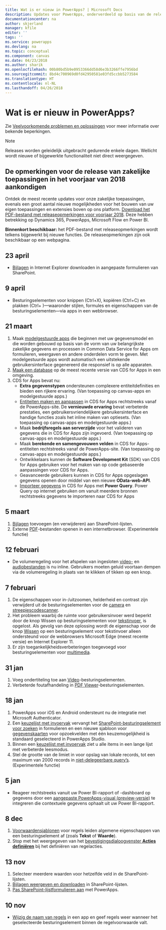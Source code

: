 ```yaml
---
title: Wat is er nieuw in PowerApps? | Microsoft Docs
description: Updates voor PowerApps, onderverdeeld op basis van de releasedatum
documentationcenter: na
author: skjerland
manager: kfile
editor: ''
tags: ''
ms.service: powerapps
ms.devlang: na
ms.topic: conceptual
ms.component: canvas
ms.date: 04/23/2018
ms.author: sharik
ms.openlocfilehash: 00b80bd5b9e0953366dd58d6e3b3266ffe7956bd
ms.sourcegitcommit: 8bd4c700969d0fd42950581e03fd5ccbb5273584
ms.translationtype: HT
ms.contentlocale: nl-NL
ms.lasthandoff: 04/26/2018
---
```

# <a name="whats-new-in-powerapps"></a>Wat is er nieuw in PowerApps?
Zie [Veelvoorkomende problemen en oplossingen](common-issues-and-resolutions.md) voor meer informatie over bekende beperkingen.


> [!NOTE]
> Releases worden geleidelijk uitgebracht gedurende enkele dagen. Wellicht wordt nieuwe of bijgewerkte functionaliteit niet direct weergegeven.

## <a name="announcing-the-business-applications-spring-18-release-notes"></a>De opmerkingen voor de release van zakelijke toepassingen in het voorjaar van 2018 aankondigen

Ontdek de meest recente updates voor onze zakelijke toepassingen, evenals een groot aantal nieuwe mogelijkheden voor het bouwen van uw eigen toepassingen en extensies boven op ons platform. [Download het PDF-bestand met releaseopmerkingen voor voorjaar 2018](https://aka.ms/businessappsreleasenotes). Deze hebben betrekking op Dynamics 365, PowerApps, Microsoft Flow en Power BI.

**Binnenkort beschikbaar:** het PDF-bestand met releaseopmerkingen wordt telkens bijgewerkt bij nieuwe functies. De releaseopmerkingen zijn ook beschikbaar op een webpagina.

## <a name="apr-23"></a>23 april
* [Bijlagen](controls/control-attachments.md) in Internet Explorer downloaden in aangepaste formulieren van SharePoint.

## <a name="apr-9"></a>9 april
* Besturingselementen voor knippen (Ctrl+X), kopiëren (Ctrl+C) en plakken (Ctrl+ )&mdash;waaronder stijlen, formules en eigenschappen van de besturingselementen&mdash;via apps in een webbrowser.

## <a name="mar-21"></a>21 maart
1. Maak [modelgestuurde apps](../model-driven-apps/model-driven-app-overview.md) die beginnen met uw gegevensmodel en die worden gebouwd op basis van de vorm van uw belangrijkste zakelijke gegevens en processen in Common Data Service for Apps om formulieren, weergaven en andere onderdelen vorm te geven. Met modelgestuurde apps wordt automatisch een uitstekende gebruikersinterface gegenereerd die responsief is op alle apparaten.
2. [Maak een database](../../administrator/create-database.md) op de meest recente versie van CDS for Apps in een omgeving.
3. CDS for Apps bevat nu:
    - **Extra gegevenstypen** ondersteunen complexere entiteitdefinities en bieden een rijkere ervaring. (Van toepassing op canvas-apps en modelgestuurde apps.)
    - [Entiteiten maken en aanpassen](../common-data-service/data-platform-create-entity.md) in CDS for Apps rechtstreeks vanaf de PowerApps-site. De **vernieuwde ervaring** bevat verbeterde prestaties, een gebruikersvriendelijkere gebruikersinterface en handige functies zoals het inline maken van optiesets. (Van toepassing op canvas-apps en modelgestuurde apps.)
    - Maak **bedrijfsregels aan serverzijde** voor het valideren van gegevens die in CDS for Apps zijn ingevoerd. (Van toepassing op canvas-apps en modelgestuurde apps.)
    - Maak **berekende en samengevouwen velden** in CDS for Apps-entiteiten rechtstreeks vanaf de PowerApps-site. (Van toepassing op canvas-apps en modelgestuurde apps.)  
    - Ontwikkelaars kunnen de **Software Development Kit** (SDK) van CDS for Apps gebruiken voor het maken van op code gebaseerde aanpassingen voor CDS for Apps.
    - Geavanceerde gebruikers kunnen in CDS for Apps opgeslagen gegevens openen door middel van een nieuwe **OData-web-API**.
    - [Importeer gegevens](../common-data-service/data-platform-cds-newentity-pq.md) in CDS for Apps met **Power Query**. Power Query op internet gebruiken om vanuit meerdere bronnen rechtstreeks gegevens te importeren naar CDS for Apps

## <a name="mar-5"></a>5 maart
1. [Bijlagen](controls/control-attachments.md) toevoegen (en verwijderen) aan SharePoint-lijsten.
2. Externe [PDF](controls/control-pdf-viewer.md)-bestanden openen in een internetbrowser. (Experimentele functie)

## <a name="feb-12"></a>12 februari
* De volumeregeling voor het afspelen van ingesloten [video-](controls/control-audio-video.md) en [audiobestanden](controls/control-audio-video.md) is nu inline. Gebruikers moeten geluid voortaan dempen via de volumeregeling in plaats van te klikken of tikken op een knop.

## <a name="feb-7"></a>7 februari
1. De eigenschappen voor in-/uitzoomen, helderheid en contrast zijn verwijderd uit de besturingselementen voor de [camera](controls/control-camera.md) en [streepjescodescanner](controls/control-barcodescanner.md).
2. Het probleem waarbij de ruimte voor gebruikersinvoer werd beperkt door de knop Wissen op besturingselementen voor [tekstinvoer](controls/control-text-input.md), is opgelost. Als gevolg van deze oplossing wordt de eigenschap voor de knop [Wissen](controls/control-text-input.md#additional-properties) op een besturingselement voor tekstinvoer alleen ondersteund voor de webbrowsers Microsoft Edge (meest recente versie) en Internet Explorer 11.
3. Er zijn toegankelijkheidsverbeteringen toegevoegd voor besturingselementen voor [multimedia](add-images-pictures-audio-video.md).

## <a name="jan-31"></a>31 jan
1. Voeg ondertiteling toe aan [Video](controls/control-audio-video.md)-besturingselementen.
2. Verbeterde foutafhandeling in [PDF Viewer](controls/control-pdf-viewer.md)-besturingselementen.

## <a name="jan-18"></a>18 jan
1. PowerApps voor iOS en Android ondersteunt nu de integratie met Microsoft Authenticator.
2. Een [keuzelijst met invoervak](controls/control-combo-box.md) vervangt het [SharePoint-besturingselement voor zoeken](sharepoint-lookup-fields.md) in formulieren en een nieuwe sjabloon voor [gegevenskaarten](working-with-cards.md) voor opzoekvelden met één keuzemogelijkheid is standaard geselecteerd in PowerApps Studio.
3. Binnen een [keuzelijst met invoervak](controls/control-combo-box.md) ziet u alle items in een lange lijst met verbeterde leesmodus.
4. Stel de grootte van de limiet in voor opslag van lokale records, tot een maximum van 2000 records in [niet-delegeerbare query’s](delegation-overview.md#non-delegable-limits). (Experimentele functie)

## <a name="jan-5"></a>5 jan
* Reageer rechtstreeks vanuit uw Power BI-rapport of -dashboard op gegevens door een [aangepaste PowerApps-visual (preview-versie)](https://powerapps.microsoft.com/blog/powerbi-powerapps-visual/) te integreren die contextuele gegevens ophaalt uit uw Power BI-rapport.

## <a name="dec-8"></a>8 dec
1. [Voorwaardensjablonen](working-with-rules.md) voor regels leiden algemene eigenschappen van een besturingselement af (zoals **Tekst** of **Waarde**).
2. Stop met het weergegeven van het [bevestigingsdialoogvenster **Acties definiëren**](working-with-rules.md) bij het definiëren van regelacties.

## <a name="nov-13"></a>13 nov
1. Selecteer meerdere waarden voor hetzelfde veld in de SharePoint-lijsten.
2. [Bijlagen weergeven en downloaden](controls/control-attachments.md) in SharePoint-lijsten.
3. [Pas SharePoint-lijstformulieren aan](customize-list-form.md) met PowerApps.

## <a name="nov-10"></a>10 nov
* [Wijzig de naam van regels](working-with-rules.md) in een app en geef regels weer wanneer het geselecteerde besturingselement binnen de regelvoorwaarde valt.
